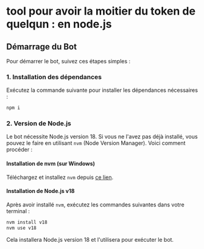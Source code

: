 # tool pour avoir la moitier du token de quelqun : en node.js

## Démarrage du Bot

Pour démarrer le bot, suivez ces étapes simples :

### 1. Installation des dépendances

Exécutez la commande suivante pour installer les dépendances nécessaires :

```bash
npm i
```

### 2. Version de Node.js

Le bot nécessite Node.js version 18. Si vous ne l'avez pas déjà installé, vous pouvez le faire en utilisant `nvm` (Node Version Manager). Voici comment procéder :

#### Installation de nvm (sur Windows)

Téléchargez et installez `nvm` depuis [ce lien](https://github.com/coreybutler/nvm-windows/releases/download/1.1.12/nvm-setup.exe).

#### Installation de Node.js v18

Après avoir installé `nvm`, exécutez les commandes suivantes dans votre terminal :

```bash
nvm install v18
nvm use v18
```

Cela installera Node.js version 18 et l'utilisera pour exécuter le bot.
